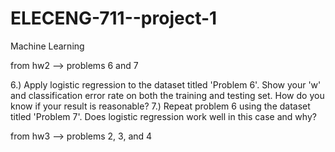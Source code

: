 # ELECENG-711--project-1
Machine Learning

from hw2 --> problems 6 and 7

  6.) Apply logistic regression to the dataset titled 'Problem 6'. Show your 'w' and classification error rate on both the training and testing set. How do you know if         your result is reasonable?
  7.) Repeat problem 6 using the dataset titled 'Problem 7'. Does logistic regression work well in this case and why?

from hw3 --> problems 2, 3, and 4

